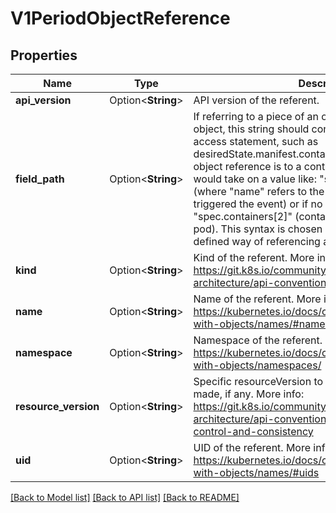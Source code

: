 # V1PeriodObjectReference

## Properties

Name | Type | Description | Notes
------------ | ------------- | ------------- | -------------
**api_version** | Option<**String**> | API version of the referent. | [optional]
**field_path** | Option<**String**> | If referring to a piece of an object instead of an entire object, this string should contain a valid JSON/Go field access statement, such as desiredState.manifest.containers[2]. For example, if the object reference is to a container within a pod, this would take on a value like: \"spec.containers{name}\" (where \"name\" refers to the name of the container that triggered the event) or if no container name is specified \"spec.containers[2]\" (container with index 2 in this pod). This syntax is chosen only to have some well-defined way of referencing a part of an object. | [optional]
**kind** | Option<**String**> | Kind of the referent. More info: https://git.k8s.io/community/contributors/devel/sig-architecture/api-conventions.md#types-kinds | [optional]
**name** | Option<**String**> | Name of the referent. More info: https://kubernetes.io/docs/concepts/overview/working-with-objects/names/#names | [optional]
**namespace** | Option<**String**> | Namespace of the referent. More info: https://kubernetes.io/docs/concepts/overview/working-with-objects/namespaces/ | [optional]
**resource_version** | Option<**String**> | Specific resourceVersion to which this reference is made, if any. More info: https://git.k8s.io/community/contributors/devel/sig-architecture/api-conventions.md#concurrency-control-and-consistency | [optional]
**uid** | Option<**String**> | UID of the referent. More info: https://kubernetes.io/docs/concepts/overview/working-with-objects/names/#uids | [optional]

[[Back to Model list]](../README.md#documentation-for-models) [[Back to API list]](../README.md#documentation-for-api-endpoints) [[Back to README]](../README.md)


